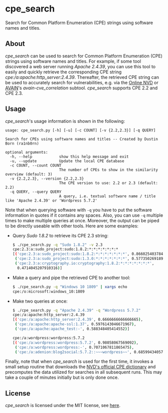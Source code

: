 # cpe_search
Search for Common Platform Enumeration (CPE) strings using software names and titles.

## About
*cpe_search* can be used to search for Common Platform Enumeration (CPE) strings using software names and titles. For example, if some tool discovered a web server running *Apache 2.4.39*, you can use this tool to easily and quickly retrieve the corresponding CPE string *cpe:/a:apache:http_server:2.4.39*. Thereafter, the retrieved CPE string can be used to accurately search for vulnerabilities, e.g. via the [Online NVD](https://nvd.nist.gov/) or [AVAIN](https://github.com/ra1nb0rn/avain)'s *avain-cve_correlation* subtool. *cpe_search* supports CPE 2.2 and CPE 2.3.

## Usage
*cpe_search*'s usage information is shown in the following:
```
usage: cpe_search.py [-h] [-u] [-c COUNT] [-v {2.2,2.3}] [-q QUERY]

Search for CPEs using software names and titles -- Created by Dustin Born (ra1nb0rn)

optional arguments:
  -h, --help            show this help message and exit
  -u, --update          Update the local CPE database
  -c COUNT, --count COUNT
                        The number of CPEs to show in the similarity overview (default: 3)
  -v {2.2,2.3}, --version {2.2,2.3}
                        The CPE version to use: 2.2 or 2.3 (default: 2.2)
  -q QUERY, --query QUERY
                        A query, i.e. textual software name / title like 'Apache 2.4.39' or 'Wordpress 5.7.2'
```
Note that when querying software with ``-q`` you have to put the software information in quotes if it contains any spaces. Also, you can use ``-q`` multiple times to make multiple queries at once. Moreover, the output can be piped to be directly useable with other tools. Here are some examples:
* Query *Sudo 1.8.2* to retrieve its CPE 2.3 string:
  ```bash
  $ ./cpe_search.py -q "Sudo 1.8.2" -v 2.3
  cpe:2.3:a:sudo_project:sudo:1.8.2:*:*:*:*:*:*:*
  [('cpe:2.3:a:sudo_project:sudo:1.8.2:*:*:*:*:*:*:*', 0.8660254037844385),
   ('cpe:2.3:a:sudo_project:sudo:1.3.0:*:*:*:*:*:*:*', 0.5773502691896256),
   ('cpe:2.3:a:cryptography.io:cryptography:1.8.2:*:*:*:*:*:*:*',
    0.4714045207910316)]
  ```
* Make a query and pipe the retrieved CPE to another tool:
  ```bash
  $ ./cpe_search.py -q "Windows 10 1809" | xargs echo
  cpe:/o:microsoft:windows_10:1809
  ```
* Make two queries at once:
  ```bash
  $ ./cpe_search.py -q "Apache 2.4.39" -q "Wordpress 5.7.2"
  cpe:/a:apache:http_server:2.4.39
  [('cpe:/a:apache:http_server:2.4.39', 0.6666666666666665),
   ('cpe:/a:apache:apache-ssl:1.37', 0.5976143046671967),
   ('cpe:/a:apache:apache_test:-', 0.588348405414552)]

  cpe:/a:wordpress:wordpress:5.7.2
  [('cpe:/a:wordpress:wordpress:5.7.2', 0.98058067569092),
   ('cpe:/a:wordpress:wordpress:-', 0.7071067811865475),
   ('cpe:/a:adenion:blog2social:5.7.2::~~~wordpress~~', 0.6859943405700352)]
  ```
Finally, note that when *cpe_search* is used for the first time, it invokes a small setup routine that downloads the [NVD's official CPE dictionary](https://nvd.nist.gov/products/cpe) and precomputes the data utilized for searches in all subsequent runs. This may take a couple of minutes initially but is only done once.

## License
*cpe_search* is licensed under the MIT license, see [here](https://github.com/ra1nb0rn/cpe_search/blob/master/LICENSE).
